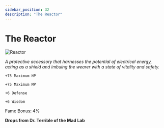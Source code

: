 ```yaml
---
sidebar_position: 32
description: "The Reactor"
---
```


# The Reactor

![Reactor](https://cdn.discordapp.com/attachments/1187552567295758487/1188962771619025037/The_Reactor.png?ex=659c6ede&is=6589f9de&hm=0fda92630980d3a84e42cda46dac8ccfced43941eec3dd8303711b15fab2a74f&)

<i>A protective accessory that harnesses the potential of electrical energy, acting as a shield and imbuing the wearer with a state of vitality and safety.</i>

    +75 Maximum HP
    
    +75 Maximum MP
    
    +6 Defense
    
    +6 Wisdom
    
 Fame Bonus: 4%

**Drops from Dr. Terrible of the Mad Lab**
